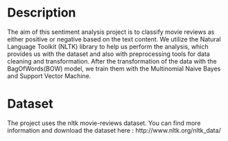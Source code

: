 

<h1>Description</h1> 

The aim of this sentiment analysis project is to classify movie reviews as either positive or negative based on the text content. We utilize the Natural Language Toolkit (NLTK) library to help us perform the analysis, which provides us with the dataset and also with preprocessing tools for data cleaning and transformation. After the transformation of the data with the BagOfWords(BOW) model, we train them with the Multinomial Naive Bayes  and Support Vector Machine.




<h1>Dataset</h1>
The project uses the nltk movie-reviews dataset. You can find more information and download the dataset here : http://www.nltk.org/nltk_data/
